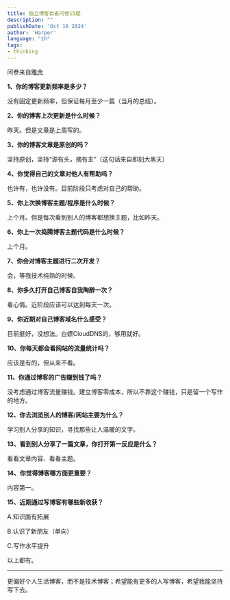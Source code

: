 ```yaml
---
title: 独立博客自省问卷15题
description: ""
publishDate: 'Oct 16 2024'
author: 'Harper'
language: "zh"
tags: 
- thinking
---
```



<!--more-->

问卷来自[雅余](https://yayu.net/4626.html)

**1、你的博客更新频率是多少？**

没有固定更新频率，但保证每月至少一篇（当月的总结）。
 
**2、你的博客上次更新是什么时候？**

昨天。但是文章是上周写的。

**3、你的博客文章是原创的吗？**

坚持原创，坚持“源有头，摘有主”（这句话来自即刻大黑天）

**4、你觉得自己的文章对他人有帮助吗？**

也许有，也许没有。目前阶段只考虑对自己的帮助。

**5、你上次换博客主题/程序是什么时候？**

上个月。但是每次看到别人的博客都想换主题，比如昨天。

**6、你上一次捣腾博客主题代码是什么时候？**

上个月。

**7、你会对博客主题进行二次开发？**

会，等我技术纯熟的时候。
 
**8、你多久打开自己博客自我陶醉一次？**

看心情。近阶段应该可以达到每天一次。

**9、你近期对自己博客域名什么感受？**

目前挺好，没想法。白嫖CloudDNS的，够用就好。

**10、你每天都会看网站的流量统计吗？**

应该是有的，但从来不看。

**11、你通过博客的广告赚到钱了吗？**

没考虑通过博客流量赚钱。建立博客零成本，所以不靠这个赚钱，只是留一个写作的地方。

**12、你去浏览别人的博客/网站主要为什么？**

学习别人分享的知识，寻找那些让人温暖的文字。

**13、看到别人分享了一篇文章，你打开第一反应是什么？**

看看文章内容、看看主题。

**14、你觉得博客哪方面更重要？**

内容第一。

**15、近期通过写博客有哪些新收获？**

A.知识面有拓展

B.认识了新朋友（单向）

C.写作水平提升

以上都有。

---

更偏好个人生活博客，而不是技术博客；希望能有更多的人写博客，希望我能坚持写下去。